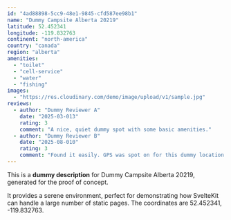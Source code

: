 ```yaml
---
id: "4ad88898-5cc9-48e1-9845-cfd587ee98b1"
name: "Dummy Campsite Alberta 20219"
latitude: 52.452341
longitude: -119.832763
continent: "north-america"
country: "canada"
region: "alberta"
amenities:
  - "toilet"
  - "cell-service"
  - "water"
  - "fishing"
images:
  - "https://res.cloudinary.com/demo/image/upload/v1/sample.jpg"
reviews:
  - author: "Dummy Reviewer A"
    date: "2025-03-013"
    rating: 3
    comment: "A nice, quiet dummy spot with some basic amenities."
  - author: "Dummy Reviewer B"
    date: "2025-08-010"
    rating: 3
    comment: "Found it easily. GPS was spot on for this dummy location."
---
```


This is a **dummy description** for Dummy Campsite Alberta 20219, generated for the proof of concept.

It provides a serene environment, perfect for demonstrating how SvelteKit can handle a large number of static pages. The coordinates are 52.452341, -119.832763.
